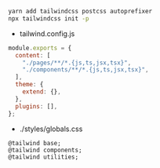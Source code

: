 ```sh
yarn add tailwindcss postcss autoprefixer
npx tailwindcss init -p
```

- tailwind.config.js

```js
module.exports = {
  content: [
    "./pages/**/*.{js,ts,jsx,tsx}",
    "./components/**/*.{js,ts,jsx,tsx}",
  ],
  theme: {
    extend: {},
  },
  plugins: [],
};
```

- ./styles/globals.css

```
@tailwind base;
@tailwind components;
@tailwind utilities;
```
